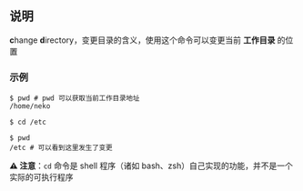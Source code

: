 ## 说明

**c**hange **d**irectory，变更目录的含义，使用这个命令可以变更当前 **工作目录** 的位置

### 示例

```shell
$ pwd # pwd 可以获取当前工作目录地址
/home/neko

$ cd /etc

$ pwd
/etc # 可以看到这里发生了变更
```

**⚠️ 注意**：`cd` 命令是 shell 程序（诸如 bash、zsh）自己实现的功能，并不是一个实际的可执行程序